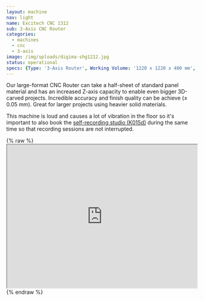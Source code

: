 ```yaml
---
layout: machine
nav: light
name: Excitech CNC 1312
sub: 3-Axis CNC Router
categories:
  - machines
  - cnc
  - 3-axis
image: /img/uploads/digima-shg1212.jpg
status: operational
specs: {Type: '3-Axis Router', Working Volume: '1220 x 1220 x 400 mm', Resolution: '± 0.05mm', Tool Dia.: '3 - 12 mm', Materials: 'Solid Wood, Plywood, MDF, Polyurethane Block (SikaBlock), Extruded Polystyrene Foam, Machinable Wax', File Formats: '.3dm .dxf .dwg .f3d .sldprt', Software: 'Fusion 360, RhinoCAM, Vcarve, Mach3'}
---
```


Our large-format CNC Router can take a half-sheet of standard panel material and has an increased Z-axis capacity to enable even bigger 3D-carved projects. Incredible accuracy and finish quality can be achieve (± 0.05 mm). Great for larger projects using heavier solid materials.

This machine is loud and causes a lot of vibration in the floor so it's important to also book the [self-recording studio (K015d)](https://booking.aalto.fi/kalenterit2/index.php?kt=tila%2C25212&av=180219180225180221&laji=Otaniemi%20%2F%20Erityiset%20kokoushuoneet%7C%7C%25&guest=&lang=fin&ss_ttkal=&ctila=26543) during the same time so that recording sessions are not interrupted. 


{% raw %}
<a href="https://takeout.aalto.fi/606028"><iframe src="https://takeout.aalto.fi/embed/606028" width="100%" height="380"></iframe></a>
{% endraw %}
